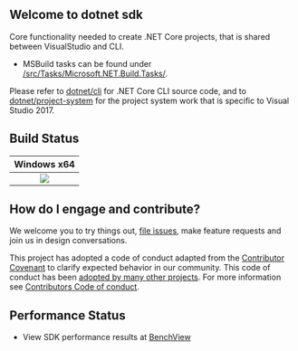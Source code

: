 ## Welcome to dotnet sdk

Core functionality needed to create .NET Core projects, that is shared between VisualStudio and CLI.

* MSBuild tasks can be found under [/src/Tasks/Microsoft.NET.Build.Tasks/](src/Tasks/Microsoft.NET.Build.Tasks).

Please refer to [dotnet/cli](https://github.com/dotnet/cli) for .NET Core CLI source code, and to [dotnet/project-system](https://github.com/dotnet/project-system) for the project system work that is specific to Visual Studio 2017.

## Build Status

|Windows x64 |
|:------:|
|[![](https://dev.azure.com/dnceng/internal/_apis/build/status/dotnet/sdk/DotNet-Core-Sdk%203.0%20(Windows)%20(YAML)%20(Official))](https://dev.azure.com/dnceng/internal/_build?definitionId=140)|

## How do I engage and contribute?
We welcome you to try things out, [file issues](https://github.com/dotnet/sdk/issues), make feature requests and join us in design conversations.

This project has adopted a code of conduct adapted from the [Contributor Covenant](http://contributor-covenant.org/) to clarify expected behavior in our community. This code of conduct has been [adopted by many other projects](http://contributor-covenant.org/adopters/). For more information see [Contributors Code of conduct](https://github.com/dotnet/home/blob/master/guidance/be-nice.md).

## Performance Status
* View SDK performance results at [BenchView](https://benchview/trendline?build_selector=latest&count=20&aggregate=arithmeticMean&filterTail=one&filterVal=100&interval=INTERVAL_MIN_MAX&rtids=[1084]&archids=[9]&mpids=[1292]&cfgids=[2689]&testids=[110118,110119,110121,110122,110124,110125]&jobgroup=SDK%20Perf%20Tests&jobtype=rolling&branchId=468&)
